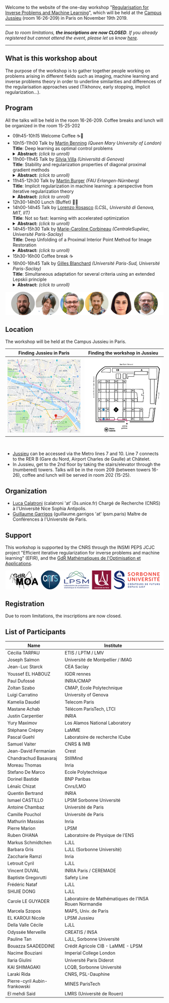 Welcome to the website of the one-day workshop "[Regularisation for Inverse Problems and Machine Learning](https://invprob-ml-workshop.github.io/)", which will be held at the [Campus Jussieu](https://goo.gl/maps/AgoULSsBeL2beaZo7) (room 16-26-209) in Paris on November 19th 2019.

---------------------------
*Due to room limitations, **the inscriptions are now CLOSED**. If you already registered but cannot attend the event, please let us know [here](https://forms.gle/oHhtxUnshMk8uNfUA).* 

---------------------------

## What is this workshop about

The purpose of the workshop is to gather together people working on problems arising in different fields such as imaging, machine learning and inverse problems theory in order to underline similarities and differences of the regularisation approaches used  (Tikhonov, early stopping, implicit regularization...).


## Program

All the talks will be held in the room 16-26-209. Coffee breaks and lunch will be organized in the room 15-25-202

- 09h45-10h15 Welcome Coffee :coffee::cookie:
- 10h15-11h00 Talk by [Martin Benning](https://www.qmul.ac.uk/maths/profiles/benningmartin.html) *(Queen Mary University of London)*<br/>
  **Title**: Deep learning as optimal control problems<br/>
  <details>
  <summary><b>Abstract:</b> <i>(click to unroll)</i></summary>
  <p>
  We consider recent works where deep neural networks have been interpreted as discretisations of an optimal control problem subject to an ordinary differential equation constraint. We review the first order conditions for optimality, and the conditions ensuring optimality after discretisation. This leads to a class of algorithms for solving the discrete optimal control problem which guarantee that the corresponding discrete necessary conditions for optimality are fulfilled. The differential equation setting lends itself to learning additional parameters such as the time discretisation. We explore this extension alongside natural constraints (e.g. time steps lying in a simplex) and compare these deep learning algorithms numerically in terms of induced flow and generalisation ability. We conclude by addressing the interpretation of this extension as iterative regularisation methods for inverse problems. This is joint work with Elena Celledoni, Matthias J. Ehrhardt, Brynjulf Owren and Carola-Bibiane Schönlieb.
  </p>
  </details>
- 11h00-11h45 Talk by [Silvia Villa](http://lcsl.mit.edu/data/silviavilla/Home.html) *(Universitá di Genova)*<br/>
  **Title**: Stability and regularization properties of diagonal proximal gradient methods<br/>
  <details>
  <summary><b>Abstract:</b> <i>(click to unroll)</i></summary>
  <p>
  Many applied problems in science and engineering can be modeled as noisy inverse problems. Tackling these problems requires to dealwith their possible ill-posedness and to devise efficient numerical procedures to quickly and accurately compute a solution. In this context, Tikhonov regularization is a classical approach. A solution is defined by the minimization of an objective function beingthe sum of two terms: a data-fit term and a regularizer ensuring stability. However, in practice, finding the best Tikhonov regularized solutionrequires specifying a regularization parameter determining the trade-off between data-fit and stability. From a numerical perspective, this can dramatically increase the computational costs to find a good solution. In this talk, I will present an alternative approach based on iterative regularization techniques. The latter are classical regularization methods basedon the observation that stopping an iterative procedure corresponding to the minimization of an empirical objective has a self-regularizing property. Crucially, the number of iterations becomes the regularization parameter, and hence controls at the same time the accuracy of the solution as well as the computational complexity of the method, making parameter tuning numerically efficient and iterative regularization an alternative to Tikhonov regularization. I will present  general iterative regularization methods allowing to consider large classes of data-fit terms and regularizers, based on proximal and gradient descent steps. The proposed analysis establishes convergence as well as stability results.
  </p>
  </details>
- 11h45-12h30 Talk by [Martin Burger](https://en.www.math.fau.de/applied-mathematics-prof-burger/) *(FAU Erlangen-Nürnberg)*<br/>
  **Title**: Implicit regularization in machine learning: a perspective from iterative regularization theory<br/>
  <details>
  <summary><b>Abstract:</b> <i>(click to unroll)</i></summary>
  <p>
  In this talk we will approach the implicit regularization properties found when applying (stochastic) gradient descent to empirical risk minimization problems ( e.g. in deep learning) with the paradigms of regularization theory in inverse problems. We will demonstrate the decrease of the population risk up to a specific error, which can be estimated in optimal transport metrics. We will discuss the analogy of such properties to the classical discrepancy principle in iterative regularization.
  </p>
  </details>
- 12h30-14h00 Lunch (Buffet) :fork_and_knife::hamburger:
- 14h00-14h45 Talk by [Lorenzo Rosasco](http://web.mit.edu/lrosasco/www/) *(LCSL, Universitá di Genova, MIT, IIT)*<br/>
  **Title**: Not so fast: learning with accelerated optimization <br/>
  <details>
  <summary><b>Abstract:</b> <i>(click to unroll)</i></summary>
  <p>
  The focus on optimization is a major trend in modern machine learning. In turn, a number of optimization solutions have been recently developed and motivated by machine learning applications. However, most optimization guarantees focus on the training error, ignoring the performance at test time which is the real goal in machine learning. In this talk, take steps to fill this gap in the context of least squares learning. We analyze the learning (test) performance of accelerated  gradient methods. In particular, we discuss the influence of  different learning assumptions on the corresponding rates.
  </p>
  </details>
- 14h45-15h30 Talk by [Marie-Caroline Corbineau](https://hal.archives-ouvertes.fr/search/index/q/*/authIdHal_s/marie-caroline-corbineau) *(CentraleSupélec, Université Paris-Saclay)*<br/>
  **Title**: Deep Unfolding of a Proximal Interior Point Method for Image Restoration <br/>
  <details>
  <summary><b>Abstract:</b> <i>(click to unroll)</i></summary>
  <p>
  Variational methods are widely applied to ill-posed inverse problems for they have the ability to embed prior knowledge about the solution. However, the level of performance of these methods significantly depends on a set of parameters, which can be estimated through computationally expensive and time-consuming methods. In contrast, deep learning offers very generic and efficient architectures, at the expense of explainability, since it is often used as a black-box, without any fine control over its output. Deep unfolding provides a convenient approach to combine variational-based and deep learning approaches. Starting from a regularized variational formulation for image restoration, we develop iRestNet, a neural network architecture obtained by unfolding a proximal interior point algorithm. Hard constraints, encoding desirable properties for the restored image, are incorporated into the network thanks to a logarithmic barrier, while the barrier parameter, the stepsize, and the penalization weight are learned by the network. We derive explicit expressions for the barrier proximity operator and its gradient for three types of constraints, which allows training iRestNet with gradient descent and backpropagation. In addition, we provide theoretical results regarding the stability of the network for a common inverse problem example. Numerical experiments on image deblurring problems show that the proposed approach compares favorably with both state-of-the-art variational and deep learning methods in terms of image quality. 
  </p>
  </details>
- 15h30-16h00 Coffee break :coffee:
- 16h00-16h45 Talk by [Gilles Blanchard](https://www.ihes.fr/professeur/gilles-blanchard-2/) *(Université Paris-Sud, Université Paris-Saclay)*<br/>
  **Title**: Simultaneous adaptation for several criteria using an extended Lepskii principle <br/>
  <details>
  <summary><b>Abstract:</b> <i>(click to unroll)</i></summary>
  <p>
  In the setting of supervised learning, we propose a data-dependent regularization parameter selection rule that is adaptive to the unknown regularity of the target function and is optimal both for the least-square (prediction) error and for the reproducing kernel Hilbert space (reconstruction) norm error. It is based on a modified Lepskii balancing principle using a varying family of norms.
  </p>
  </details>

![](assets/images/guests2.png)

## Location

The workshop will be held at the Campus Jussieu in Paris.

Finding Jussieu in Paris  |  Finding the workshop in Jussieu
:---------------------------:|:-------------------------:
[<img src="/assets/images/plan-paris.png">](https://goo.gl/maps/AgoULSsBeL2beaZo7) |  ![](assets/images/plan-jussieu.png)

<br/>

- [Jussieu](https://goo.gl/maps/AgoULSsBeL2beaZo7) can be accessed via the Metro lines 7 and 10. Line 7 connects to the RER B (Gare du Nord, Airport Charles de Gaulle) at Châtelet.
- In Jussieu, get to the 2nd floor by taking the stairs/elevator through the (numbered) towers. Talks will be in the room 209 (between towers 16-26), coffee and lunch will be served in room 202 (15-25).

## Organization

- [Luca Calatroni](https://sites.google.com/view/lucacalatroni/home) (calatroni 'at' i3s.unice.fr) Chargé de Recherche (CNRS) à  l'Université Nice Sophia Antipolis.
- [Guillaume Garrigos](http://www.guillaume-garrigos.com/) (guillaume.garrigos 'at' lpsm.paris) Maître de Conférences à l'Université de Paris.

## Support

This workshop is supported by the CNRS through the INSMI PEPS JCJC project "Efficient iterative regularization for inverse problems and machine learning" (EFIR), and the [GdR Mathématiques de l'Optimisation et Applications](http://gdrmoa.math.cnrs.fr/).



![](assets/images/support_logo3.png)

## Registration

Due to room limitations, the inscriptions are now closed. 

## List of Participants

| Name                          | Institute                                              | 
|-------------------------------|--------------------------------------------------------| 
| Cécilia TARPAU                | ETIS / LPTM / LMV                                      | 
| Joseph Salmon                 | Université de Montpellier / IMAG                       | 
| Jean-Luc Starck               | CEA Saclay                                             | 
| Youssef EL HABOUZ             | IGDR rennes                                            | 
| Paul Dufossé                  | INRIA/CMAP                                             | 
| Zoltan Szabo                  | CMAP, Ecole Polytechnique                              | 
| Luigi Carratino               | University of Genova                                   | 
| Kamelia Daudel                | Telecom Paris                                          | 
| Mastane Achab                 | Télécom ParisTech, LTCI                                | 
| Justin Carpentier             | INRIA                                                  | 
| Yury Maximov                  | Los Alamos National Laboratory                         | 
| Stéphane Crépey               | LaMME                                                  | 
| Pascal Guehl                  | Laboratoire de recherche ICube                         | 
| Samuel Vaiter                 | CNRS & IMB                                             | 
| Jean-David Fermanian          | Crest                                                  | 
| Chandrachud Basavaraj         | StillMind                                              | 
| Moreau Thomas                 | Inria                                                  | 
| Stefano De Marco              | Ecole Polytechnique                                    | 
| Dorinel Bastide               | BNP Paribas                                            | 
| Lénaïc Chizat                 | Cnrs/LMO                                               | 
| Quentin Bertrand              | INRIA                                                  | 
| Ismael CASTILLO               | LPSM Sorbonne Université                               | 
| Antoine Chambaz               | Université de Paris                                    | 
| Camille Pouchol               | Université de Paris                                    | 
| Mathurin Massias              | Inria                                                  | 
| Pierre Marion                 | LPSM                                                   | 
| Ruben OHANA                   | Laboratoire de Physique de l'ENS                       | 
| Markus Schmidtchen            | LJLL                                                   | 
| Barbara Gris                  | LJLL (Sorbonne Université)                             | 
| Zaccharie Ramzi               | Inria                                                  | 
| Letrouit Cyril                | LJLL                                                   | 
| Vincent DUVAL                 | INRIA Paris / CEREMADE                                 | 
| Baptiste Gregorutti           | Safety Line                                            | 
| Frédéric Nataf                | LJLL                                                   | 
| SHIJIE DONG                   | LJLL                                                   | 
| Carole LE GUYADER             | Laboratoire de Mathématiques de l'INSA Rouen Normandie | 
| Marcela Szopos                | MAP5, Univ. de Paris                                   | 
| EL KAROUI Nicole              | LPSM Jussieu                                           | 
| Della Valle Cécile            | LJLL                                                   | 
| Odyssée Merveille             | CREATIS / INSA                                         | 
| Pauline Tan                   | LJLL, Sorbonne Université                              | 
| Bouazza SAADEDDINE            | Crédit Agricole CIB - LaMME - LPSM                     | 
| Nacime Bouziani               | Imperial College London                                | 
| Ilaria Giulini                | Université Paris Diderot                               | 
| KAI SHIMAGAKI                 | LCQB, Sorbonne Université                              | 
| Laraki Rida                   | CNRS, PSL-Dauphine                                     | 
| Pierre-cyril Aubin-frankowski | MINES ParisTech                                        | 
| El mehdi Said                 | LMRS (Université de Rouen)                             | 



